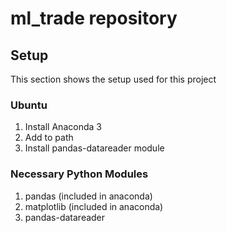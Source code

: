 # ml_trade repository

## Setup
This section shows the setup used for this project

### Ubuntu
1. Install Anaconda 3
2. Add to path
3. Install pandas-datareader module

### Necessary Python Modules
1. pandas (included in anaconda)
2. matplotlib (included in anaconda)
3. pandas-datareader
